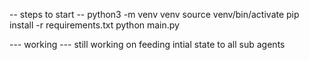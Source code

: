-- steps to start --
python3 -m venv venv
source venv/bin/activate
pip install -r requirements.txt
python main.py

--- working ---
still working on feeding intial state to all sub agents